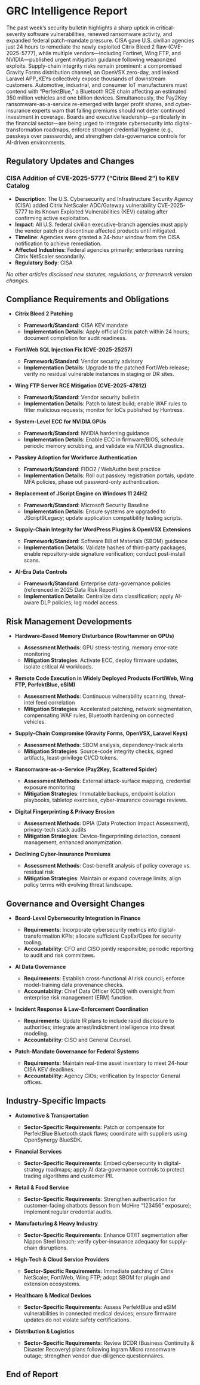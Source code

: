 # GRC Intelligence Report

The past week’s security bulletin highlights a sharp uptick in critical-severity software vulnerabilities, renewed ransomware activity, and expanded federal patch-mandate pressure. CISA gave U.S. civilian agencies just 24 hours to remediate the newly exploited Citrix Bleed 2 flaw (CVE-2025-5777), while multiple vendors—including Fortinet, Wing FTP, and NVIDIA—published urgent mitigation guidance following weaponized exploits. Supply-chain integrity risks remain prominent: a compromised Gravity Forms distribution channel, an OpenVSX zero-day, and leaked Laravel APP_KEYs collectively expose thousands of downstream customers. Automotive, industrial, and consumer IoT manufacturers must contend with “PerfektBlue,” a Bluetooth RCE chain affecting an estimated 350 million vehicles and one billion devices. Simultaneously, the Pay2Key ransomware-as-a-service re-emerged with larger profit shares, and cyber-insurance experts warn that falling premiums should not deter continued investment in coverage. Boards and executive leadership—particularly in the financial sector—are being urged to integrate cybersecurity into digital-transformation roadmaps, enforce stronger credential hygiene (e.g., passkeys over passwords), and strengthen data-governance controls for AI-driven environments.

## Regulatory Updates and Changes

### CISA Addition of CVE-2025-5777 (“Citrix Bleed 2”) to KEV Catalog
- **Description**: The U.S. Cybersecurity and Infrastructure Security Agency (CISA) added Citrix NetScaler ADC/Gateway vulnerability CVE-2025-5777 to its Known Exploited Vulnerabilities (KEV) catalog after confirming active exploitation.
- **Impact**: All U.S. federal civilian executive-branch agencies must apply the vendor patch or discontinue affected products until mitigated.
- **Timeline**: Agencies were granted a 24-hour window from the CISA notification to achieve remediation.
- **Affected Industries**: Federal agencies primarily; enterprises running Citrix NetScaler secondarily.
- **Regulatory Body**: CISA

*No other articles disclosed new statutes, regulations, or framework version changes.*  

## Compliance Requirements and Obligations

- **Citrix Bleed 2 Patching**
  - **Framework/Standard**: CISA KEV mandate
  - **Implementation Details**: Apply official Citrix patch within 24 hours; document completion for audit readiness.

- **FortiWeb SQL Injection Fix (CVE-2025-25257)**
  - **Framework/Standard**: Vendor security advisory
  - **Implementation Details**: Upgrade to the patched FortiWeb release; verify no residual vulnerable instances in staging or DR sites.

- **Wing FTP Server RCE Mitigation (CVE-2025-47812)**
  - **Framework/Standard**: Vendor security bulletin
  - **Implementation Details**: Patch to latest build; enable WAF rules to filter malicious requests; monitor for IoCs published by Huntress.

- **System-Level ECC for NVIDIA GPUs**
  - **Framework/Standard**: NVIDIA hardening guidance
  - **Implementation Details**: Enable ECC in firmware/BIOS, schedule periodic memory scrubbing, and validate via NVIDIA diagnostics.

- **Passkey Adoption for Workforce Authentication**
  - **Framework/Standard**: FIDO2 / WebAuthn best practice
  - **Implementation Details**: Roll out passkey registration portals, update MFA policies, phase out password-only authentication.

- **Replacement of JScript Engine on Windows 11 24H2**
  - **Framework/Standard**: Microsoft Security Baseline
  - **Implementation Details**: Ensure systems are upgraded to JScript9Legacy; update application compatibility testing scripts.

- **Supply-Chain Integrity for WordPress Plugins & OpenVSX Extensions**
  - **Framework/Standard**: Software Bill of Materials (SBOM) guidance
  - **Implementation Details**: Validate hashes of third-party packages; enable repository-side signature verification; conduct post-install scans.

- **AI-Era Data Controls**
  - **Framework/Standard**: Enterprise data-governance policies (referenced in 2025 Data Risk Report)
  - **Implementation Details**: Centralize data classification; apply AI-aware DLP policies; log model access.

## Risk Management Developments

- **Hardware-Based Memory Disturbance (RowHammer on GPUs)**
  - **Assessment Methods**: GPU stress-testing, memory error-rate monitoring
  - **Mitigation Strategies**: Activate ECC, deploy firmware updates, isolate critical AI workloads.

- **Remote Code Execution in Widely Deployed Products (FortiWeb, Wing FTP, PerfektBlue, eSIM)**
  - **Assessment Methods**: Continuous vulnerability scanning, threat-intel feed correlation
  - **Mitigation Strategies**: Accelerated patching, network segmentation, compensating WAF rules, Bluetooth hardening on connected vehicles.

- **Supply-Chain Compromise (Gravity Forms, OpenVSX, Laravel Keys)**
  - **Assessment Methods**: SBOM analysis, dependency-track alerts
  - **Mitigation Strategies**: Source-code integrity checks, signed artifacts, least-privilege CI/CD tokens.

- **Ransomware-as-a-Service (Pay2Key, Scattered Spider)**
  - **Assessment Methods**: External attack-surface mapping, credential exposure monitoring
  - **Mitigation Strategies**: Immutable backups, endpoint isolation playbooks, tabletop exercises, cyber-insurance coverage reviews.

- **Digital Fingerprinting & Privacy Erosion**
  - **Assessment Methods**: DPIA (Data Protection Impact Assessment), privacy-tech stack audits
  - **Mitigation Strategies**: Device-fingerprinting detection, consent management, enhanced anonymization.

- **Declining Cyber-Insurance Premiums**
  - **Assessment Methods**: Cost-benefit analysis of policy coverage vs. residual risk
  - **Mitigation Strategies**: Maintain or expand coverage limits; align policy terms with evolving threat landscape.

## Governance and Oversight Changes

- **Board-Level Cybersecurity Integration in Finance**
  - **Requirements**: Incorporate cybersecurity metrics into digital-transformation KPIs; allocate sufficient CapEx/Opex for security tooling.
  - **Accountability**: CFO and CISO jointly responsible; periodic reporting to audit and risk committees.

- **AI Data Governance**
  - **Requirements**: Establish cross-functional AI risk council; enforce model-training data provenance checks.
  - **Accountability**: Chief Data Officer (CDO) with oversight from enterprise risk management (ERM) function.

- **Incident Response & Law-Enforcement Coordination**
  - **Requirements**: Update IR plans to include rapid disclosure to authorities; integrate arrest/indictment intelligence into threat modeling.
  - **Accountability**: CISO and General Counsel.

- **Patch-Mandate Governance for Federal Systems**
  - **Requirements**: Maintain real-time asset inventory to meet 24-hour CISA KEV deadlines.
  - **Accountability**: Agency CIOs; verification by Inspector General offices.

## Industry-Specific Impacts

- **Automotive & Transportation**
  - **Sector-Specific Requirements**: Patch or compensate for PerfektBlue Bluetooth stack flaws; coordinate with suppliers using OpenSynergy BlueSDK.

- **Financial Services**
  - **Sector-Specific Requirements**: Embed cybersecurity in digital-strategy roadmaps; apply AI data-governance controls to protect trading algorithms and customer PII.

- **Retail & Food Service**
  - **Sector-Specific Requirements**: Strengthen authentication for customer-facing chatbots (lesson from McHire “123456” exposure); implement regular credential audits.

- **Manufacturing & Heavy Industry**
  - **Sector-Specific Requirements**: Enhance OT/IT segmentation after Nippon Steel breach; verify cyber-insurance adequacy for supply-chain disruptions.

- **High-Tech & Cloud Service Providers**
  - **Sector-Specific Requirements**: Immediate patching of Citrix NetScaler, FortiWeb, Wing FTP; adopt SBOM for plugin and extension ecosystems.

- **Healthcare & Medical Devices**
  - **Sector-Specific Requirements**: Assess PerfektBlue and eSIM vulnerabilities in connected medical devices; ensure firmware updates do not violate safety certifications.

- **Distribution & Logistics**
  - **Sector-Specific Requirements**: Review BCDR (Business Continuity & Disaster Recovery) plans following Ingram Micro ransomware outage; strengthen vendor due-diligence questionnaires.

## End of Report